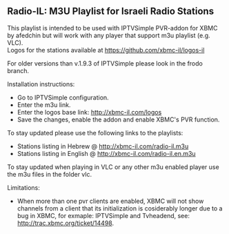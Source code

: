 Radio-IL: M3U Playlist for Israeli Radio Stations
---------------------------------------------------

This playlist is intended to be used with IPTVSimple PVR-addon for XBMC by afedchin but will work with any player that support m3u playlist (e.g. VLC).  
Logos for the stations available at https://github.com/xbmc-il/logos-il  

For older versions than v.1.9.3 of IPTVSimple please look in the frodo branch.  

Installation instructions:   
* Go to IPTVSimple configuration.   
* Enter the m3u link.  
* Enter the logos base link: http://xbmc-il.com/logos
* Save the changes, enable the addon and enable XBMC's PVR function.  

To stay updated please use the following links to the playlists:   
* Stations listing in Hebrew @ http://xbmc-il.com/radio-il.m3u  
* Stations listing in English @ http://xbmc-il.com/radio-il.en.m3u  

To stay updated when playing in VLC or any other m3u enabled player use the m3u files in the folder vlc.  

Limitations:  
* When more than one pvr clients are enabled, XBMC will not show channels from a client that its initialization is cosiderably longer due to a bug in XBMC, for exmaple: IPTVSimple and Tvheadend, see: http://trac.xbmc.org/ticket/14498.  


